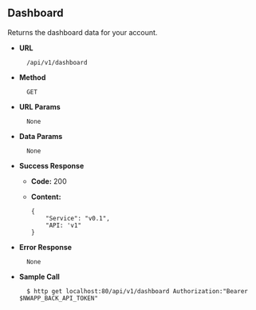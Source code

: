 ## Dashboard
Returns the dashboard data for your account.

* **URL**

        /api/v1/dashboard


* **Method**

        GET


* **URL Params**

        None


* **Data Params**

        None


* **Success Response**

    * **Code:** 200
    * **Content:**

        ```
        {
            "Service": "v0.1",
            "API: 'v1"
        }
        ```


* **Error Response**

        None


* **Sample Call**

        $ http get localhost:80/api/v1/dashboard Authorization:"Bearer $NWAPP_BACK_API_TOKEN"
